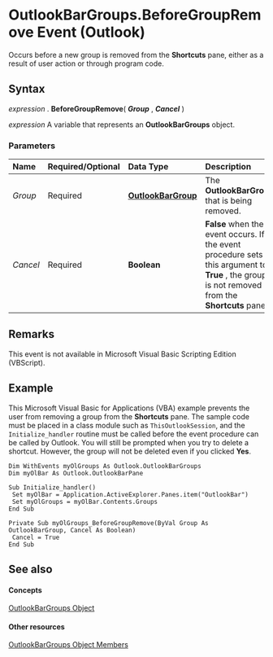 
# OutlookBarGroups.BeforeGroupRemove Event (Outlook)

Occurs before a new group is removed from the  **Shortcuts** pane, either as a result of user action or through program code.


## Syntax

 _expression_ . **BeforeGroupRemove**( **_Group_** , **_Cancel_** )

 _expression_ A variable that represents an **OutlookBarGroups** object.


### Parameters



|**Name**|**Required/Optional**|**Data Type**|**Description**|
|:-----|:-----|:-----|:-----|
| _Group_|Required| **[OutlookBarGroup](4ccc4213-5a57-7a8b-4ce5-869a096bd096.md)**|The  **OutlookBarGroup** that is being removed.|
| _Cancel_|Required| **Boolean**| **False** when the event occurs. If the event procedure sets this argument to **True** , the group is not removed from the **Shortcuts** pane.|

## Remarks

 This event is not available in Microsoft Visual Basic Scripting Edition (VBScript).


## Example

This Microsoft Visual Basic for Applications (VBA) example prevents the user from removing a group from the  **Shortcuts** pane. The sample code must be placed in a class module such as `ThisOutlookSession`, and the  `Initialize_handler` routine must be called before the event procedure can be called by Outlook. You will still be prompted when you try to delete a shortcut. However, the group will not be deleted even if you clicked **Yes**.


```
Dim WithEvents myOlGroups As Outlook.OutlookBarGroups 
Dim myOlBar As Outlook.OutlookBarPane 
 
Sub Initialize_handler() 
 Set myOlBar = Application.ActiveExplorer.Panes.item("OutlookBar") 
 Set myOlGroups = myOlBar.Contents.Groups 
End Sub 
 
Private Sub myOlGroups_BeforeGroupRemove(ByVal Group As OutlookBarGroup, Cancel As Boolean) 
 Cancel = True 
End Sub 

```


## See also


#### Concepts


[OutlookBarGroups Object](bb5fef46-b15a-51c3-0adf-f94e9da6c921.md)
#### Other resources


[OutlookBarGroups Object Members](03d3982b-1cc8-f6ad-7964-e34a5a4505d7.md)
